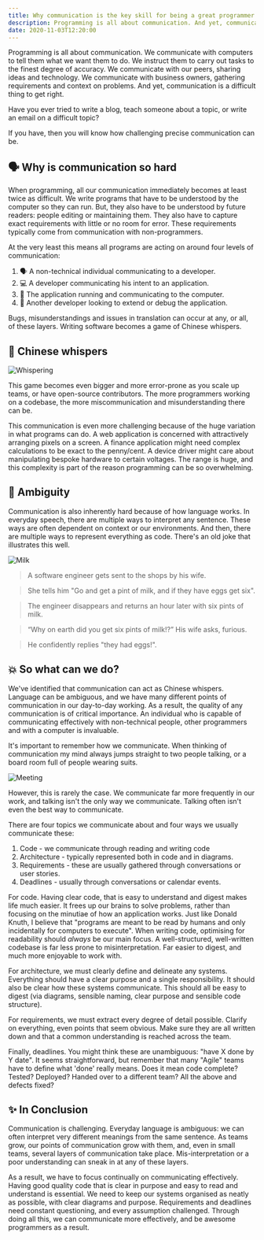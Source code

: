 ```yaml
---
title: Why communication is the key skill for being a great programmer
description: Programming is all about communication. And yet, communication is a difficult thing to get right. Here's why it's so important, and how to communicate better.
date: 2020-11-03T12:20:00
---
```


Programming is all about communication. We communicate with computers to tell them what we want them to do. We instruct them to carry out tasks to the finest degree of accuracy. We communicate with our peers, sharing ideas and technology. We communicate with business owners, gathering requirements and context on problems. And yet, communication is a difficult thing to get right.

Have you ever tried to write a blog, teach someone about a topic, or write an email on a difficult topic?

If you have, then you will know how challenging precise communication can be.

## 🗣️ Why is communication so hard

When programming, all our communication immediately becomes at least twice as difficult. We write programs that have to be understood by the computer so they can run. But, they also have to be understood by future readers: people editing or maintaining them. They also have to capture exact requirements with little or no room for error. These requirements typically come from communication with non-programmers.

At the very least this means all programs are acting on around four levels of communication:

1. 🗣️ A non-technical individual communicating to a developer.
2. 💻 A developer communicating his intent to an application.
3. 🤖 The application running and communicating to the computer.
4. 🐛 Another developer looking to extend or debug the application.

Bugs, misunderstandings and issues in translation can occur at any, or all, of these layers. Writing software becomes a game of Chinese whispers.

## 🙊 Chinese whispers

![Whispering](/img/whisper.jpg)

This game becomes even bigger and more error-prone as you scale up teams, or have open-source contributors. The more programmers working on a codebase, the more miscommunication and misunderstanding there can be.

This communication is even more challenging because of the huge variation in what programs can do. A web application is concerned with attractively arranging pixels on a screen. A finance application might need complex calculations to be exact to the penny/cent. A device driver might care about manipulating bespoke hardware to certain voltages. The range is huge, and this complexity is part of the reason programming can be so overwhelming.

## 🤷 Ambiguity

Communication is also inherently hard because of how language works. In everyday speech, there are multiple ways to interpret any sentence. These ways are often dependent on context or our environments. And then, there are multiple ways to represent everything as code. There's an old joke that illustrates this well.

![Milk](/img/milk.jpg)

> A software engineer gets sent to the shops by his wife.

> She tells him "Go and get a pint of milk, and if they have eggs get six".

> The engineer disappears and returns an hour later with six pints of milk.

> “Why on earth did you get six pints of milk!?” His wife asks, furious.

> He confidently replies "they had eggs!".

## 💥 So what can we do?

We've identified that communication can act as Chinese whispers. Language can be ambiguous, and we have many different points of communication in our day-to-day working. As a result, the quality of any communication is of critical importance. An individual who is capable of communicating effectively with non-technical people, other programmers and with a computer is invaluable.

It's important to remember how we communicate. When thinking of communication my mind always jumps straight to two people talking, or a board room full of people wearing suits.

![Meeting](/img/meeting.jpg)

However, this is rarely the case. We communicate far more frequently in our work, and talking isn't the only way we communicate. Talking often isn't even the best way to communicate.

There are four topics we communicate about and four ways we usually communicate these:

1. Code - we communicate through reading and writing code
2. Architecture - typically represented both in code and in diagrams.
3. Requirements - these are usually gathered through conversations or user stories.
4. Deadlines - usually through conversations or calendar events.

For code. Having clear code, that is easy to understand and digest makes life much easier. It frees up our brains to solve problems, rather than focusing on the minutiae of how an application works. Just like Donald Knuth, I believe that "programs are meant to be read by humans and only incidentally for computers to execute". When writing code, optimising for readability should _always_ be our main focus. A well-structured, well-written codebase is far less prone to misinterpretation. Far easier to digest, and much more enjoyable to work with.

For architecture, we must clearly define and delineate any systems. Everything should have a clear purpose and a single responsibility. It should also be clear how these systems communicate. This should all be easy to digest (via diagrams, sensible naming, clear purpose and sensible code structure).

For requirements, we must extract every degree of detail possible. Clarify on everything, even points that seem obvious. Make sure they are all written down and that a common understanding is reached across the team.

Finally, deadlines. You might think these are unambiguous: "have X done by Y date". It seems straightforward, but remember that many "Agile" teams have to define what 'done' really means. Does it mean code complete? Tested? Deployed? Handed over to a different team? All the above and defects fixed?

## ✨ In Conclusion

Communication is challenging. Everyday language is ambiguous: we can often interpret very different meanings from the same sentence. As teams grow, our points of communication grow with them, and, even in small teams, several layers of communication take place. Mis-interpretation or a poor understanding can sneak in at any of these layers.

As a result, we have to focus continually on communicating effectively. Having good quality code that is clear in purpose and easy to read and understand is essential. We need to keep our systems organised as neatly as possible, with clear diagrams and purpose. Requirements and deadlines need constant questioning, and every assumption challenged. Through doing all this, we can communicate more effectively, and be awesome programmers as a result.
